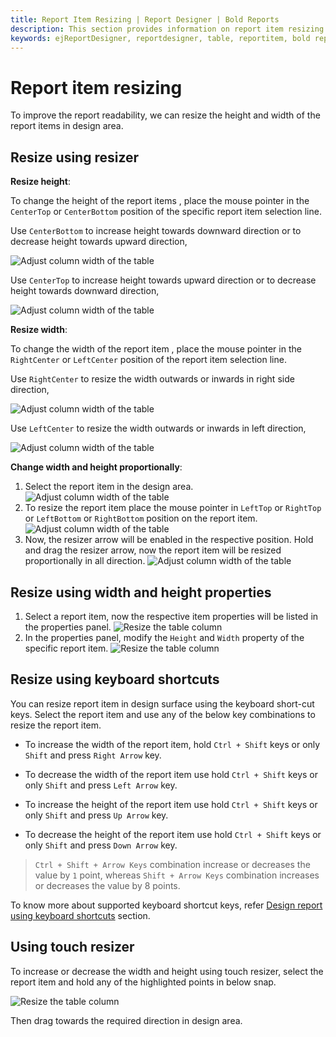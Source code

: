 ```yaml
---
title: Report Item Resizing | Report Designer | Bold Reports
description: This section provides information on report item resizing in design area to improve the data presentation in Web Report Designer.
keywords: ejReportDesigner, reportdesigner, table, reportitem, bold reports, documentation, help, ej, user guide, demo, samples, bold reports, bold reporting
---
```


# Report item resizing

To improve the report readability, we can resize the height and width of the report items in design area.

## Resize using resizer

**Resize height**:

To change the height of the report items , place the mouse pointer in the `CenterTop` or `CenterBottom` position of the specific report item selection line.

Use `CenterBottom` to increase height towards downward direction or to decrease height towards upward direction,

![Adjust column width of the table](/static/assets/on-premise/images/report-designer/compose-report/design-surface/report-item-resizing/resize-vertically-downwards.png '#width=250px')

Use `CenterTop` to increase height towards upward direction or to decrease height towards downward direction,

![Adjust column width of the table](/static/assets/on-premise/images/report-designer/compose-report/design-surface/report-item-resizing/resize-vertically-upwards.png '#width=250px')

**Resize width**:

To change the width of the report item , place the mouse pointer in the `RightCenter` or `LeftCenter` position of the report item selection line.

Use `RightCenter` to resize the width outwards or inwards in right side direction,

![Adjust column width of the table](/static/assets/on-premise/images/report-designer/compose-report/design-surface/report-item-resizing/resize-right-center.png '#width=250px')

Use `LeftCenter` to resize the width outwards or inwards in left direction,

![Adjust column width of the table](/static/assets/on-premise/images/report-designer/compose-report/design-surface/report-item-resizing/resize-left-center.png '#width=250px')

**Change width and height proportionally**:

1. Select the report item in the design area.
![Adjust column width of the table](/static/assets/on-premise/images/report-designer/compose-report/design-surface/report-item-resizing/select-report-item-to-resize.png '#width=250px')
2. To resize the report item place the mouse pointer in `LeftTop` or `RightTop` or `LeftBottom` or `RightBottom` position on the report item.
![Adjust column width of the table](/static/assets/on-premise/images/report-designer/compose-report/design-surface/report-item-resizing/resize-proportionally.png '#width=250px')
3. Now, the resizer arrow will be enabled in the respective position. Hold and drag the resizer arrow, now the report item will be resized proportionally in all direction.
![Adjust column width of the table](/static/assets/on-premise/images/report-designer/compose-report/design-surface/report-item-resizing/over-all-resize-ouput.png '#width=250px')

## Resize using width and height properties

1. Select a report item, now the respective item properties will be listed in the properties panel.
![Resize the table column](/static/assets/on-premise/images/report-designer/compose-report/design-surface/report-item-resizing/select-report-item-to-resize.png '#width=250px')
2. In the properties panel, modify the `Height` and `Width` property of the specific report item.
![Resize the table column](/static/assets/on-premise/images/report-designer/compose-report/design-surface/report-item-resizing/width-and-height-properties.png '#width=350px')

## Resize using keyboard shortcuts

You can resize report item in design surface using the keyboard short-cut keys. Select the report item and use any of the below key combinations to resize the report item.

* To increase the width of the report item, hold `Ctrl + Shift` keys or only `Shift` and press `Right Arrow` key.

* To decrease the width of the report item use hold `Ctrl + Shift` keys or only `Shift` and press `Left Arrow` key.

* To increase the height of the report item use hold `Ctrl + Shift` keys or only `Shift` and press `Up Arrow` key.

* To decrease the height of the report item use hold `Ctrl + Shift` keys or only `Shift` and press `Down Arrow` key.

> `Ctrl + Shift + Arrow Keys` combination increase or decreases the value by `1` point, whereas `Shift + Arrow Keys` combination increases or decreases the value by 8 points.

To know more about supported keyboard shortcut keys, refer [Design report using keyboard shortcuts](./../../../design-report-using-keyboard-shortcuts/) section.

## Using touch resizer

To increase or decrease the width and height using touch resizer, select the report item and hold any of the highlighted points in below snap.

![Resize the table column](/static/assets/on-premise/images/report-designer/compose-report/design-surface/report-item-resizing/touch-resizer.png '#width=150px')

Then drag towards the required direction in design area.